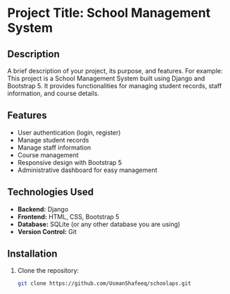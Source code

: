 # Project Title: School Management System

## Description

A brief description of your project, its purpose, and features. For example:
This project is a School Management System built using Django and Bootstrap 5. It provides functionalities for managing student records, staff information, and course details.

## Features

- User authentication (login, register)
- Manage student records
- Manage staff information
- Course management
- Responsive design with Bootstrap 5
- Administrative dashboard for easy management

## Technologies Used

- **Backend:** Django
- **Frontend:** HTML, CSS, Bootstrap 5
- **Database:** SQLite (or any other database you are using)
- **Version Control:** Git

## Installation

1. Clone the repository:

   ```bash
   git clone https://github.com/UsmanShafeeq/schoolaps.git
